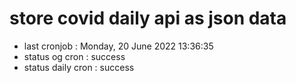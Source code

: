 # store covid daily api as json data

- last cronjob : Monday, 20 June 2022 13:36:35
- status og cron : success
- status daily cron : success
      
      